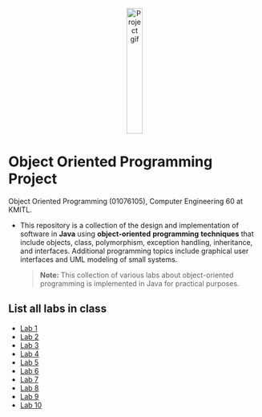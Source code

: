 <p align="center">
 <img src="https://media.giphy.com/media/TXrq6bFwhhz8g8RtG0/giphy.gif"  width="25%" height="250" alt="Project gif"/>
</p>

# Object Oriented Programming Project
Object Oriented Programming (01076105), Computer Engineering 60 at KMITL.

- This repository is a collection of the design and implementation of software in **Java** using **object-oriented** **programming** **techniques** that include objects, class, polymorphism, exception handling, inheritance, and interfaces. Additional programming topics include graphical user interfaces and UML modeling of small systems.

  > **Note:** This collection of various labs about object-oriented programming is implemented in Java for practical purposes.

## List all labs in class  
- [Lab 1](lab-1)
- [Lab 2](lab-2)
- [Lab 3](lab-3)
- [Lab 4](lab-4)
- [Lab 5](lab-5)
- [Lab 6](lab-6)
- [Lab 7](lab-7)
- [Lab 8](lab-8)
- [Lab 9](lab-9)
- [Lab 10](lab-10)
